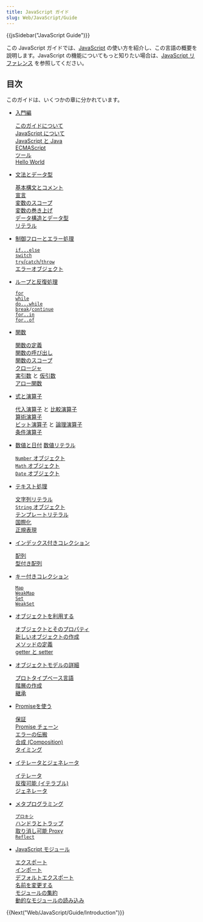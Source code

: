 ```yaml
---
title: JavaScript ガイド
slug: Web/JavaScript/Guide
---
```


{{jsSidebar("JavaScript Guide")}}

この JavaScript ガイドでは、[JavaScript](/ja/docs/Web/JavaScript) の使い方を紹介し、この言語の概要を説明します。JavaScript の機能についてもっと知りたい場合は、[JavaScript リファレンス](/ja/docs/Web/JavaScript/Reference) を参照してください。

## 目次

このガイドは、いくつかの章に分かれています。

<ul class="card-grid">
  <li><a href="/ja/docs/Web/JavaScript/Guide/Introduction">入門編</a>
    <p><a href="/ja/docs/Web/JavaScript/Guide/Introduction#where_to_find_javascript_information">このガイドについて</a><br><a
        href="/ja/docs/Web/JavaScript/Guide/Introduction#what_is_javascript">JavaScript について</a><br><a
        href="/ja/docs/Web/JavaScript/Guide/Introduction#javascript_and_java">JavaScript と Java</a><br><a
        href="/ja/docs/Web/JavaScript/Guide/Introduction#javascript_and_the_ecmascript_specification">ECMAScript</a><br><a
        href="/ja/docs/Web/JavaScript/Guide/Introduction#getting_started_with_javascript">ツール</a><br><a
        href="/ja/docs/Web/JavaScript/Guide/Introduction#hello_world">Hello World</a></p>
  </li>
  <li><a href="/ja/docs/Web/JavaScript/Guide/Grammar_and_types">文法とデータ型</a>
    <p><a href="/ja/docs/Web/JavaScript/Guide/Grammar_and_types#basics">基本構文とコメント</a><br><a
        href="/ja/docs/Web/JavaScript/Guide/Grammar_and_types#declarations">宣言</a><br><a
        href="/ja/docs/Web/JavaScript/Guide/Grammar_and_types#variable_scope">変数のスコープ</a><br><a
        href="/ja/docs/Web/JavaScript/Guide/Grammar_and_types#variable_hoisting">変数の巻き上げ</a><br><a
        href="/ja/docs/Web/JavaScript/Guide/Grammar_and_types#data_structures_and_types">データ構造とデータ型</a><br><a
        href="/ja/docs/Web/JavaScript/Guide/Grammar_and_types#literals">リテラル</a></p>
  </li>
  <li><a href="/ja/docs/Web/JavaScript/Guide/Control_flow_and_error_handling">制御フローとエラー処理</a>
    <p>
      <code><a href="/ja/docs/Web/JavaScript/Guide/Control_flow_and_error_handling#if...else_statement">if...else</a></code><br><code><a href="/ja/docs/Web/JavaScript/Guide/Control_flow_and_error_handling#switch_statement">switch</a></code><br><a
        href="/ja/docs/Web/JavaScript/Guide/Control_flow_and_error_handling#exception_handling_statements"><code>try</code>/<code>catch</code>/<code>throw</code></a><br><a
        href="/ja/docs/Web/JavaScript/Guide/Control_flow_and_error_handling#utilizing_error_objects">エラーオブジェクト</a></p>
  </li>
  <li><a href="/ja/docs/Web/JavaScript/Guide/Loops_and_iteration">ループと反復処理</a>
    <p>
      <code><a href="/ja/docs/Web/JavaScript/Guide/Loops_and_iteration#for_statement">for</a><br><a href="/ja/docs/Web/JavaScript/Guide/Loops_and_iteration#while_statement">while</a><br><a href="/ja/docs/Web/JavaScript/Guide/Loops_and_iteration#do...while_statement">do...while</a><br><a href="/ja/docs/Web/JavaScript/Guide/Loops_and_iteration#break_statement">break</a>/<a href="/ja/docs/Web/JavaScript/Guide/Loops_and_iteration#continue_statement">continue</a><br><a href="/ja/docs/Web/JavaScript/Guide/Loops_and_iteration#for...in_statement">for..in</a><br><a href="/ja/docs/Web/JavaScript/Guide/Loops_and_iteration#for...of_statement">for..of</a></code>
    </p>
  </li>
</ul>

<ul class="card-grid">
  <li><a href="/ja/docs/Web/JavaScript/Guide/Functions">関数</a>
    <p><a href="/ja/docs/Web/JavaScript/Guide/Functions#defining_functions">関数の定義</a><br><a
        href="/ja/docs/Web/JavaScript/Guide/Functions#calling_functions">関数の呼び出し</a><br><a
        href="/ja/docs/Web/JavaScript/Guide/Functions#function_scope">関数のスコープ</a><br><a
        href="/ja/docs/Web/JavaScript/Guide/Functions#closures">クロージャ</a><br><a
        href="/ja/docs/Web/JavaScript/Guide/Functions#using_the_arguments_object">実引数</a> と <a
        href="/ja/docs/Web/JavaScript/Guide/Functions#function_parameters">仮引数</a><br><a
        href="/ja/docs/Web/JavaScript/Guide/Functions#arrow_functions">アロー関数</a></p>
  </li>
  <li><a href="/ja/docs/Web/JavaScript/Guide/Expressions_and_operators">式と演算子</a>
    <p><a href="/ja/docs/Web/JavaScript/Guide/Expressions_and_operators#代入演算子">代入演算子</a> と <a
        href="/ja/docs/Web/JavaScript/Guide/Expressions_and_operators#比較演算子">比較演算子</a><br><a
        href="/ja/docs/Web/JavaScript/Guide/Expressions_and_operators#算術演算子">算術演算子</a><br><a
        href="/ja/docs/Web/JavaScript/Guide/Expressions_and_operators#ビット演算子">ビット演算子</a> と <a
        href="/ja/docs/Web/JavaScript/Guide/Expressions_and_operators#論理演算子">論理演算子</a><br><a
        href="/ja/docs/Web/JavaScript/Guide/Expressions_and_operators#条件（三項）演算子">条件演算子</a></p>
  </li>
  <li><a href="/ja/docs/Web/JavaScript/Guide/Numbers_and_dates">数値と日付</a> <a
      href="/ja/docs/Web/JavaScript/Guide/Numbers_and_dates#numbers">数値リテラル</a>
    <p><a href="/ja/docs/Web/JavaScript/Guide/Numbers_and_dates#number_object"><code>Number</code> オブジェクト</a><br><a
        href="/ja/docs/Web/JavaScript/Guide/Numbers_and_dates#math_object"><code>Math</code> オブジェクト</a><br><a
        href="/ja/docs/Web/JavaScript/Guide/Numbers_and_dates#date_object"><code>Date</code> オブジェクト</a></p>
  </li>
  <li><a href="/ja/docs/Web/JavaScript/Guide/Text_formatting">テキスト処理</a>
    <p><a href="/ja/docs/Web/JavaScript/Guide/Text_formatting#string_literals">文字列リテラル</a><br><a
        href="/ja/docs/Web/JavaScript/Guide/Text_formatting#string_objects"><code>String</code> オブジェクト</a><br><a
        href="/ja/docs/Web/JavaScript/Guide/Text_formatting#multi-line_template_literals">テンプレートリテラル</a><br><a
        href="/ja/docs/Web/JavaScript/Guide/Text_formatting#internationalization">国際化</a><br><a
        href="/ja/docs/Web/JavaScript/Guide/Regular_Expressions">正規表現</a></p>
  </li>
</ul>

<ul class="card-grid">
  <li><a href="/ja/docs/Web/JavaScript/Guide/Indexed_collections">インデックス付きコレクション</a>
    <p><a href="/ja/docs/Web/JavaScript/Guide/Indexed_collections#array_object">配列</a><br><a
        href="/ja/docs/Web/JavaScript/Guide/Indexed_collections#typed_arrays">型付き配列</a></p>
  </li>
  <li><a href="/ja/docs/Web/JavaScript/Guide/Keyed_collections">キー付きコレクション</a>
    <p>
      <code><a href="/ja/docs/Web/JavaScript/Guide/Keyed_collections#map_object">Map</a></code><br><code><a href="/ja/docs/Web/JavaScript/Guide/Keyed_collections#weakmap_object">WeakMap</a></code><br><code><a href="/ja/docs/Web/JavaScript/Guide/Keyed_collections#set_object">Set</a></code><br><code><a href="/ja/docs/Web/JavaScript/Guide/Keyed_collections#weakset_object">WeakSet</a></code>
    </p>
  </li>
  <li><a href="/ja/docs/Web/JavaScript/Guide/Working_with_objects">オブジェクトを利用する</a>
    <p><a href="/ja/docs/Web/JavaScript/Guide/Working_with_objects#オブジェクトとプロパティ">オブジェクトとそのプロパティ</a><br><a
        href="/ja/docs/Web/JavaScript/Guide/Working_with_objects#新しいオブジェクトの作成">新しいオブジェクトの作成</a><br><a
        href="/ja/docs/Web/JavaScript/Guide/Working_with_objects#メソッドの定義">メソッドの定義</a><br><a
        href="/ja/docs/Web/JavaScript/Guide/Working_with_objects#ゲッターとセッターの定義">getter と setter</a></p>
  </li>
  <li><a href="/ja/docs/Web/JavaScript/Guide/Details_of_the_Object_Model">オブジェクトモデルの詳細</a>
    <p><a
        href="/ja/docs/Web/JavaScript/Guide/Details_of_the_Object_Model#class-based_vs._prototype-based_languages">プロトタイプベース言語</a><br><a
        href="/ja/docs/Web/JavaScript/Guide/Details_of_the_Object_Model#creating_the_hierarchy">階層の作成</a><br><a
        href="/ja/docs/Web/JavaScript/Guide/Details_of_the_Object_Model#property_inheritance_revisited">継承</a></p>
  </li>
</ul>

<ul class="card-grid">
  <li><a href="/ja/docs/Web/JavaScript/Guide/Using_promises">Promiseを使う</a>
    <p><a href="/ja/docs/Web/JavaScript/Guide/Using_promises#guarantees">保証</a><br><a
        href="/ja/docs/Web/JavaScript/Guide/Using_promises#chaining">Promise チェーン</a><br><a
        href="/ja/docs/Web/JavaScript/Guide/Using_promises#error_propagation">エラーの伝搬</a><br><a
        href="/ja/docs/Web/JavaScript/Guide/Using_promises#composition">合成 (Composition)</a><br><a
        href="/ja/docs/Web/JavaScript/Guide/Using_promises#timing">タイミング</a></p>
  </li>
  <li><a href="/ja/docs/Web/JavaScript/Guide/Iterators_and_Generators">イテレータとジェネレータ</a>
    <p><a href="/ja/docs/Web/JavaScript/Guide/Iterators_and_Generators#iterators">イテレータ</a><br><a
        href="/ja/docs/Web/JavaScript/Guide/Iterators_and_Generators#iterables">反復可能 (イテラブル)</a><br><a
        href="/ja/docs/Web/JavaScript/Guide/Iterators_and_Generators#generators">ジェネレータ</a></p>
  </li>
  <li><a href="/ja/docs/Web/JavaScript/Guide/Meta_programming">メタプログラミング</a>
    <p><code><a href="/ja/docs/Web/JavaScript/Guide/Meta_programming#proxies">プロキシ</a></code><br><a
        href="/ja/docs/Web/JavaScript/Guide/Meta_programming#handlers_and_traps">ハンドラとトラップ</a><br><a
        href="/ja/docs/Web/JavaScript/Guide/Meta_programming#revocable_proxy">取り消し可能
        Proxy</a><br><code><a href="/ja/docs/Web/JavaScript/Guide/Meta_programming#reflection">Reflect</a></code></p>
  </li>
  <li><a href="/ja/docs/Web/JavaScript/Guide/Modules">JavaScript モジュール</a>
    <p><a href="/ja/docs/Web/JavaScript/Guide/Modules#exporting_module_features">エクスポート</a><br><a
        href="/ja/docs/Web/JavaScript/Guide/Modules#importing_features_into_your_script">インポート</a><br><a
        href="/ja/docs/Web/JavaScript/Guide/Modules#default_exports_versus_named_exports">デフォルトエクスポート</a><br><a
        href="/ja/docs/Web/JavaScript/Guide/Modules#renaming_imports_and_exports">名前を変更する</a><br><a
        href="/ja/docs/Web/JavaScript/Guide/Modules#aggregating_modules">モジュールの集約</a><br><a
        href="/ja/docs/Web/JavaScript/Guide/Modules#dynamic_module_loading">動的なモジュールの読み込み</a></p>
  </li>
</ul>

{{Next("Web/JavaScript/Guide/Introduction")}}
